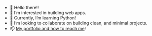 - 👋 Hello there!!
- 👀 I’m interested in building web apps.
- 🌱 Currently, I’m learning Python!
- 💞️ I’m looking to collaborate on building clean, and minimal projects.
- 📫 [My portfolio and how to reach me](https://idrissos.web.app/)!

<!---
edriso/edriso is a ✨ special ✨ repository because its `README.md` (this file) appears on your GitHub profile.
You can click the Preview link to take a look at your changes.
--->

